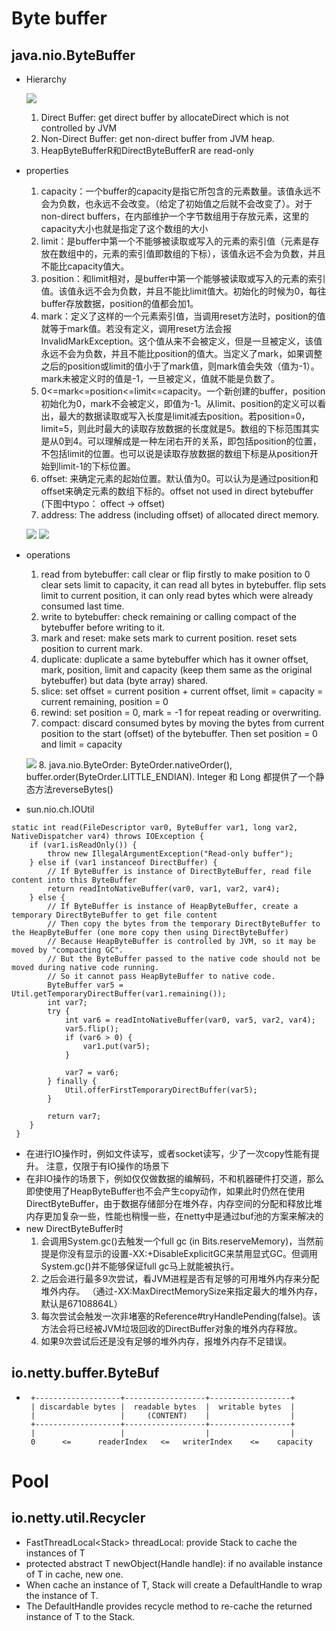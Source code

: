 # Byte buffer
## java.nio.ByteBuffer
* Hierarchy

  ![](./img/bytebuff_hierarchy.png)
  1. Direct Buffer: get direct buffer by allocateDirect which is not controlled by JVM
  2. Non-Direct Buffer: get non-direct buffer from JVM heap.
  3. HeapByteBufferR和DirectByteBufferR are read-only
* properties
  1. capacity：一个buffer的capacity是指它所包含的元素数量。该值永远不会为负数，也永远不会改变。（给定了初始值之后就不会改变了）。对于non-direct buffers，在内部维护一个字节数组用于存放元素，这里的capacity大小也就是指定了这个数组的大小
  2. limit：是buffer中第一个不能够被读取或写入的元素的索引值（元素是存放在数组中的，元素的索引值即数组的下标），该值永远不会为负数，并且不能比capacity值大。
  3. position：和limit相对，是buffer中第一个能够被读取或写入的元素的索引值。该值永远不会为负数，并且不能比limit值大。初始化的时候为0，每往buffer存放数据，position的值都会加1。
  4. mark：定义了这样的一个元素索引值，当调用reset方法时，position的值就等于mark值。若没有定义，调用reset方法会报InvalidMarkException。这个值从来不会被定义，但是一旦被定义，该值永远不会为负数，并且不能比position的值大。当定义了mark，如果调整之后的position或limit的值小于了mark值，则mark值会失效（值为-1）。mark未被定义时的值是-1，一旦被定义，值就不能是负数了。
  5. 0<=mark<=position<=limit<=capacity。一个新创建的buffer，position初始化为0，mark不会被定义，即值为-1。从limit、position的定义可以看出，最大的数据读取或写入长度是limit减去position。若position=0，limit=5，则此时最大的读取存放数据的长度就是5。数组的下标范围其实是从0到4。可以理解成是一种左闭右开的关系，即包括position的位置，不包括limit的位置。也可以说是读取存放数据的数组下标是从position开始到limit-1的下标位置。
  6. offset: 来确定元素的起始位置。默认值为0。可以认为是通过position和offset来确定元素的数组下标的。offset not used in direct bytebuffer (下图中typo： offect -> offset)
  7. address: The address (including offset) of allocated direct memory.

  ![](./img/bytebuffer_offset1.png)
  ![](./img/bytebuffer_offset2.png)
* operations
  1. read from bytebuffer: call clear or flip firstly to make position to 0
     clear sets limit to capacity, it can read all bytes in bytebuffer.
     flip sets limit to current position, it can only read bytes which were already consumed last time.
  2. write to bytebuffer: check remaining or calling compact of the bytebuffer before writing to it.
  3. mark and reset: make sets mark to current position. reset sets position to current mark.
  4. duplicate: duplicate a same bytebuffer which has it owner offset, mark, position, limit and capacity (keep them same as the original bytebuffer) but data (byte array) shared.
  5. slice: set offset = current position + current offset, limit = capacity = current remaining, position = 0 
  6. rewind: set position = 0, mark = -1 for repeat reading or overwriting.
  7. compact: discard consumed bytes by moving the bytes from current position to the start (offset) of the bytebuffer. Then set position = 0 and limit = capacity

  ![](./img/bytebuffer_compact.png)
  8. java.nio.ByteOrder: ByteOrder.nativeOrder(), buffer.order(ByteOrder.LITTLE_ENDIAN). Integer 和 Long 都提供了一个静态方法reverseBytes()
  
* sun.nio.ch.IOUtil
```
static int read(FileDescriptor var0, ByteBuffer var1, long var2, NativeDispatcher var4) throws IOException {
    if (var1.isReadOnly()) {
        throw new IllegalArgumentException("Read-only buffer");
    } else if (var1 instanceof DirectBuffer) {
        // If ByteBuffer is instance of DirectByteBuffer, read file content into this ByteBuffer
        return readIntoNativeBuffer(var0, var1, var2, var4);
    } else {
        // If ByteBuffer is instance of HeapByteBuffer, create a temporary DirectByteBuffer to get file content
        // Then copy the bytes from the temporary DirectByteBuffer to the HeapByteBuffer (one more copy then using DirectByteBuffer)
        // Because HeapByteBuffer is controlled by JVM, so it may be moved by "compacting GC".
        // But the ByteBuffer passed to the native code should not be moved during native code running.
        // So it cannot pass HeapByteBuffer to native code.
        ByteBuffer var5 = Util.getTemporaryDirectBuffer(var1.remaining());
        int var7;
        try {
            int var6 = readIntoNativeBuffer(var0, var5, var2, var4);
            var5.flip();
            if (var6 > 0) {
                var1.put(var5);
            }

            var7 = var6;
        } finally {
            Util.offerFirstTemporaryDirectBuffer(var5);
        }

        return var7;
    }
 }
```
* 在进行IO操作时，例如文件读写，或者socket读写，少了一次copy性能有提升。
  注意，仅限于有IO操作的场景下
* 在非IO操作的场景下，例如仅仅做数据的编解码，不和机器硬件打交道，那么即使使用了HeapByteBuffer也不会产生copy动作，如果此时仍然在使用DirectByteBuffer，由于数据存储部分在堆外存，内存空间的分配和释放比堆内存更加复杂一些，性能也稍慢一些，在netty中是通过buf池的方案来解决的
* new DirectByteBuffer时
  1. 会调用System.gc()去触发一个full gc (in Bits.reserveMemory)，当然前提是你没有显示的设置-XX:+DisableExplicitGC来禁用显式GC。但调用System.gc()并不能够保证full gc马上就能被执行。
  2. 之后会进行最多9次尝试，看JVM进程是否有足够的可用堆外内存来分配堆外内存。 （通过-XX:MaxDirectMemorySize来指定最大的堆外内存， 默认是67108864L）
  3. 每次尝试会触发一次非堵塞的Reference#tryHandlePending(false)。该方法会将已经被JVM垃圾回收的DirectBuffer对象的堆外内存释放。
  4. 如果9次尝试后还是没有足够的堆外内存，报堆外内存不足错误。

## io.netty.buffer.ByteBuf
*      +-------------------+------------------+------------------+
       | discardable bytes |  readable bytes  |  writable bytes  |
       |                   |     (CONTENT)    |                  |
       +-------------------+------------------+------------------+
       |                   |                  |                  |
       0      <=      readerIndex   <=   writerIndex    <=    capacity

# Pool
## io.netty.util.Recycler
* FastThreadLocal<Stack<T>> threadLocal: provide Stack to cache the instances of T
* protected abstract T newObject(Handle<T> handle): if no available instance of T in cache, new one.
* When cache an instance of T, Stack will create a DefaultHandle to wrap the instance of T.
* The DefaultHandle provides recycle method to re-cache the returned instance of T to the Stack.
